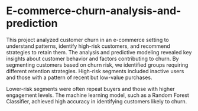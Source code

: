 # E-commerce-churn-analysis-and-prediction
This project analyzed customer churn in an e-commerce setting to understand patterns, identify high-risk customers, 
and recommend strategies to retain them. 
The analysis and predictive modeling revealed key insights about customer behavior and factors contributing to churn. 
By segmenting customers based on churn risk, we identified groups requiring different retention strategies. 
High-risk segments included inactive users and those with a pattern of recent but low-value purchases. 
  
Lower-risk segments were often repeat buyers and those with higher engagement levels. 
The machine learning model, such as a Random Forest Classifier, achieved high accuracy in identifying customers likely 
to churn.
